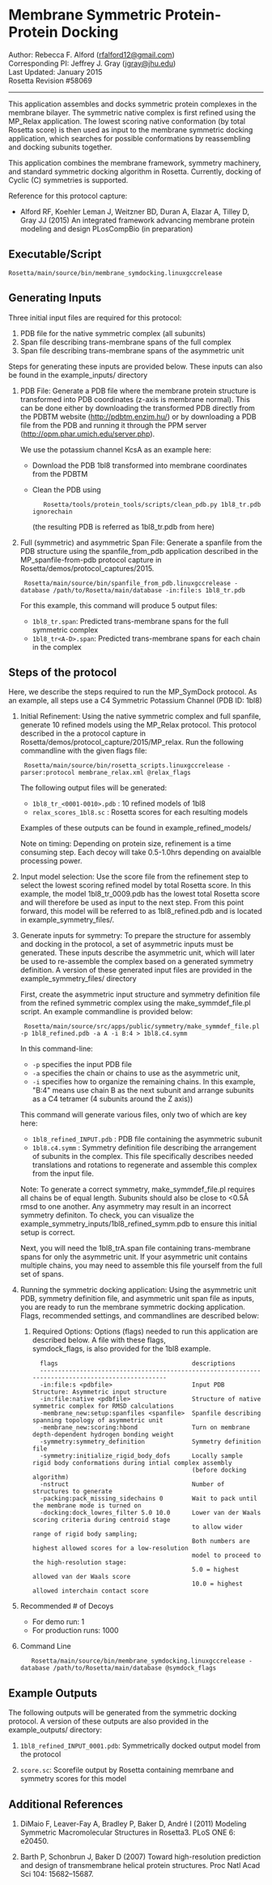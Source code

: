 Membrane Symmetric Protein-Protein Docking
==========================================

Author: Rebecca F. Alford (rfalford12@gmail.com)  
Corresponding PI: Jeffrey J. Gray (jgray@jhu.edu)  
Last Updated: January 2015  
Rosetta Revision #58069 

---

This application assembles and docks symmetric protein complexes in the membrane
bilayer. The symmetric native complex is first refined using the MP_Relax
application. The lowest scoring native conformation (by total Rosetta score) is
then used as input to the membrane symmetric docking application, which searches
for possible conformations by reassembling and docking subunits together. 

This application combines the membrane framework, symmetry machinery, and standard
symmetric docking algorithm in Rosetta. Currently, docking of Cyclic (C) symmetries is
supported. 

Reference for this protocol capture:
* Alford RF, Koehler Leman J, Weitzner BD, Duran A, Elazar A, Tilley D, Gray JJ 
  (2015) An integrated framework advancing membrane protein modeling and design 
  PLosCompBio (in preparation) 

## Executable/Script ##

    Rosetta/main/source/bin/membrane_symdocking.linuxgccrelease

## Generating Inputs ##

Three initial input files are required for this protocol: 

1. PDB file for the native symmetric complex (all subunits)
2. Span file describing trans-membrane spans of the full complex
3. Span file describing trans-membrane spans of the asymmetric unit

Steps for generating these inputs are provided below. These inputs can also be found 
in the example_inputs/ directory

1. PDB File: Generate a PDB file where the membrane protein structure is transformed 
   into PDB coordinates (z-axis is membrane normal). This can be done 
   either by downloading the transformed PDB directly from the PDBTM website 
   (http://pdbtm.enzim.hu/) or by downloading a PDB file from the PDB and running
   it through the PPM server (http://opm.phar.umich.edu/server.php).

   We use the potassium channel KcsA as an example here: 
   * Download the PDB 1bl8 transformed into membrane coordinates from the PDBTM
   * Clean the PDB using 

            Rosetta/tools/protein_tools/scripts/clean_pdb.py 1bl8_tr.pdb ignorechain

     (the resulting PDB is referred as 1bl8_tr.pdb from here)

2. Full (symmetric) and asymmetric Span File: Generate a spanfile from the PDB structure using
   the spanfile_from_pdb application described in the MP_spanfile-from-pdb protocol
   capture in Rosetta/demos/protocol_captures/2015. 

        Rosetta/main/source/bin/spanfile_from_pdb.linuxgccrelease -database /path/to/Rosetta/main/database -in:file:s 1bl8_tr.pdb

   For this example, this command will produce 5 output files: 
   * `1bl8_tr.span`: Predicted trans-membrane spans for the full symmetric complex
   * `1bl8_tr<A-D>.span`: Predicted trans-membrane spans for each chain in the complex

## Steps of the protocol ##

Here, we describe the steps required to run the MP_SymDock protocol. As an example, all steps 
use a C4 Symmetric Potassium Channel (PDB ID: 1bl8) 

1. Initial Refinement: Using the native symmetric complex and full spanfile, generate 
   10 refined models using the MP_Relax protocol. This protocol described in the 
   a protocol capture in Rosetta/demos/protocol_capture/2015/MP_relax. Run the following
   commandline with the given flags file: 

        Rosetta/main/source/bin/rosetta_scripts.linuxgccrelease -parser:protocol membrane_relax.xml @relax_flags

   The following output files will be generated: 
   * `1bl8_tr_<0001-0010>.pdb`    : 10 refined models of 1bl8
   * `relax_scores_1bl8.sc`       : Rosetta scores for each resulting models

   Examples of these outputs can be found in example_refined_models/

   Note on timing: Depending on protein size, refinement is a time consuming step. 
   Each decoy will take 0.5-1.0hrs depending on avaialble processing power. 

2. Input model selection: Use the score file from the refinement step to select the lowest scoring
   refined model by total Rosetta score. In this example, the model 1bl8_tr_0009.pdb has the lowest
   total Rosetta score and will therefore be used as input to the next step. From this point forward, 
   this model will be referred to as 1bl8_refined.pdb and is located in example_symmetry_files/. 

3. Generate inputs for symmetry: To prepare the structure for assembly and docking in the protocol, 
   a set of asymmetric inputs must be generated. These inputs describe the asymmetric unit, which will 
   later be used to re-assemble the complex based on a generated symmetry definition. A version of these
   generated input files are provided in the example_symmetry_files/ directory

   First, create the asymmetric input structure and symmetry definition file from the refined symmetric
   complex using the make_symmdef_file.pl script. An example commandline is provided below: 

        Rosetta/main/source/src/apps/public/symmetry/make_symmdef_file.pl -p 1bl8_refined.pdb -a A -i B:4 > 1bl8.c4.symm

   In this command-line: 
   * `-p` specifies the input PDB file
   * `-a` specifies the chain or chains to use as the asymmetric unit, 
   * `-i` specifies how to organize the remaining chains. In this example, 
     "B:4" means use chain B as the next subunit and arrange subunits as a C4 
     tetramer (4 subunits around the Z axis))

   This command will generate various files, only two of which are key here: 
   * `1bl8_refined_INPUT.pdb`  : PDB file containing the asymmetric subunit
   * `1bl8.c4.symm`            : Symmetry definition file describing the 
     arrangement of subunits in the complex. This file specifically describes 
     needed translations and rotations to regenerate and assemble this complex 
     from the input file. 

   Note: To generate a correct symmetry, make_symmdef_file.pl requires all chains be of equal length. Subunits
   should also be close to <0.5Å rmsd to one another. Any asymmetry may result in an incorrect symmetry definiton. 
   To check, you can visualize the example_symmetry_inputs/1bl8_refined_symm.pdb to ensure this initial setup is 
   correct. 

   Next, you will need the 1bl8_trA.span file containing trans-membrane spans for only the asymmetric unit. 
   If your asymmetric unit contains multiple chains, you may need to assemble this file yourself from the full set
   of spans. 

4. Running the symmetric docking application: Using the asymmetric unit PDB, symmetry definition file, 
   and asymmetric unit span file as inputs, you are ready to run the membrane symmetric docking application. 
   Flags, recommended settings, and commandlines are described below: 

   1. Required Options: Options (flags) needed to run this application are described below. A file with these flags,   
      symdock_flags, is also provided for the 1bl8 example. 

            flags                                     descriptions
            --------------------------------------------------------------------------------------------------
            -in:file:s <pdbfile>                      Input PDB Structure: Asymmetric input structure
            -in:file:native <pdbfile>                 Structure of native symmetric complex for RMSD calculations
            -membrane_new:setup:spanfiles <spanfile>  Spanfile describing spanning topology of asymmetric unit
            -membrane_new:scoring:hbond               Turn on membrane depth-dependent hydrogen bonding weight
            -symmetry:symmetry_definition             Symmetry definition file
            -symmetry:initialize_rigid_body_dofs      Locally sample rigid body conformations during intial complex assembly
                                                      (before docking algorithm)
            -nstruct                                  Number of structures to generate
            -packing:pack_missing_sidechains 0        Wait to pack until the membrane mode is turned on
            -docking:dock_lowres_filter 5.0 10.0      Lower van der Waals scoring criteria during centroid stage
                                                      to allow wider range of rigid body sampling;
                                                      Both numbers are highest allowed scores for a low-resolution
                                                      model to proceed to the high-resolution stage:
                                                      5.0 = highest allowed van der Waals score
                                                      10.0 = highest allowed interchain contact score

  2. Recommended # of Decoys
     * For demo run: 1
     * For production runs: 1000

  3. Command Line

            Rosetta/main/source/bin/membrane_symdocking.linuxgccrelease -database /path/to/Rosetta/main/database @symdock_flags 

## Example Outputs ##
The following outputs will be generated from the symmetric docking protocol. A 
version of these outputs are also provided in the example_outputs/ directory: 

1. `1bl8_refined_INPUT_0001.pdb`: Symmetrically docked output model from the 
   protocol

2. `score.sc`: Scorefile output by Rosetta containing memrbane and symmetry 
   scores for this model

## Additional References ##
1. DiMaio F, Leaver-Fay A, Bradley P, Baker D, André I (2011) Modeling Symmetric Macromolecular 
  Structures in Rosetta3. PLoS ONE 6: e20450. 

2. Barth P, Schonbrun J, Baker D (2007) Toward high-resolution prediction and design of 
  transmembrane helical protein structures. Proc Natl Acad Sci 104: 15682–15687. 

